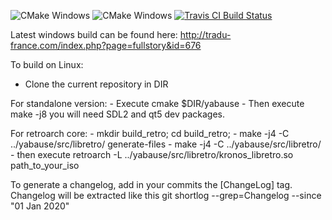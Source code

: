![CMake Windows](https://github.com/rob-ack/yabause/actions/workflows/cmake.windows.yml/badge.svg)
![CMake Windows](https://github.com/rob-ack/yabause/actions/workflows/cmake.linux.ubuntu.yml/badge.svg)
[![Travis CI Build Status](https://travis-ci.org/FCare/Kronos.svg?branch=extui-align)](https://travis-ci.org/github/FCare/Kronos)


Latest windows build can be found here:
http://tradu-france.com/index.php?page=fullstory&id=676

To build on Linux:
- Clone the current repository in DIR

For standalone version:
	- Execute cmake $DIR/yabause
	- Then execute make -j8
	you will need SDL2 and qt5 dev packages.

For retroarch core:
	- mkdir build_retro; cd build_retro;
	- make -j4 -C ../yabause/src/libretro/ generate-files
	- make -j4 -C ../yabause/src/libretro/
	- then execute retroarch -L ../yabause/src/libretro/kronos_libretro.so path_to_your_iso

To generate a changelog, add in your commits the [ChangeLog] tag. Changelog will be extracted like this
  git shortlog --grep=Changelog --since "01 Jan 2020"
